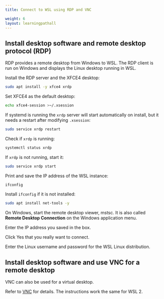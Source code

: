 ```yaml
---
title: Connect to WSL using RDP and VNC

weight: 6
layout: learningpathall
---
```


## Install desktop software and remote desktop protocol (RDP)

RDP provides a remote desktop from Windows to WSL. The RDP client is run on Windows and displays the Linux desktop running in WSL.

Install the RDP server and the XFCE4 desktop:

```bash
sudo apt install -y xfce4 xrdp
```

Set XFCE4 as the default desktop:

```bash
echo xfce4-session >~/.xsession
```

If systemd is running the `xrdp` server will start automatically on install, but it needs a restart after modifying `.xsession`:

```bash
sudo service xrdp restart
```

Check if `xrdp` is running:

```bash
systemctl status xrdp
```

If `xrdp` is not running, start it:

```bash
sudo service xrdp start
```

Print and save the IP address of the WSL instance: 

```bash
ifconfig
```

Install `ifconfig` if it is not installed: 

```bash
sudo apt install net-tools -y
```

On Windows, start the remote desktop viewer, mstsc. It is also called **Remote Desktop Connection** on the Windows application menu.

Enter the IP address you saved in the box.

Click Yes that you really want to connect.

Enter the Linux username and password for the WSL Linux distribution.

## Install desktop software and use VNC for a remote desktop

VNC can also be used for a virtual desktop. 

Refer to [VNC](/install-guides/vnc/) for details. The instructions work the same for WSL 2.

